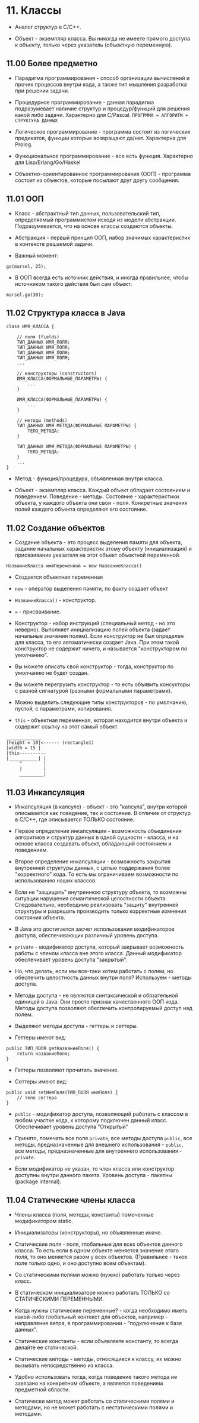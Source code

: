 # 11. Классы

* Аналог структур в C/C++.

* Объект - экземпляр класса. Вы никогда не имеете прямого доступа к объекту, только через указатель (объектную переменную).

## 11.00 Более предметно

* Парадигма программирования - способ организации вычислений и прочих процессов внутри кода, а также тип мышления разработка при решении задачи.

* Процедурное программирование - данная парадигма подразумевает наличие структур и процедур/функций для решения какой либо задачи. Характерно для C/Pascal. `ПРОГРММА = АЛГОРИТМ + СТРУКТУРА ДАННЫХ`

* Логическое программирование - программа состоит из логических предикатов, функции которые возвращают да/нет. Характерна для Prolog.

* Функциональное программирование - все есть функция. Характерно для Lisp/Erlang/Go/Haskel

* Объектно-ориентированное программирование (ООП) - программа состоит из объектов, которые посылают друг другу сообщения.

## 11.01 ООП

* Класс - абстрактный тип данных, пользовательский тип, определяемый программистом исходя из модели абстракции. Подразумевается, что на основе классы создаются объекты.

* Абстракция - первый принцип ООП, набор значимых характеристик в контексте решаемой задачи.

* Важный момент:

```
go(marsel, 25);
```

* В ООП всегда есть источник действия, и иногда правильнее, чтобы источником такого действия был сам объект:

```
marsel.go(30);
```

## 11.02 Структура класса в Java

```
class ИМЯ_КЛАССА {

	// поля (fields)
	ТИП_ДАННЫХ ИМЯ_ПОЛЯ;
	ТИП_ДАННЫХ ИМЯ_ПОЛЯ;
	ТИП_ДАННЫХ ИМЯ_ПОЛЯ;
	ТИП_ДАННЫХ ИМЯ_ПОЛЯ;
	...

	// конструкторы (constructors)
	ИМЯ_КЛАССА(ФОРМАЛЬНЫЕ_ПАРАМЕТРЫ) {
		...
	}

	ИМЯ_КЛАССА(ФОРМАЛЬНЫЕ_ПАРАМЕТРЫ) {
		...
	}

	// методы (methods)
	ТИП_ДАННЫХ ИМЯ_МЕТОДА(ФОРМАЛЬНЫЕ ПАРАМЕТРЫ) {
		ТЕЛО_МЕТОДА;
	}

	ТИП_ДАННЫХ ИМЯ_МЕТОДА(ФОРМАЛЬНЫЕ ПАРАМЕТРЫ) {
		ТЕЛО_МЕТОДА;
	}
	...
}
```

* Метод - функция/процедура, объявленная внутри класса.

* Объект - экземпляр класса. Каждый объект обладает состоянием и поведением. Поведение - методы. Состояние - характеристики объекта, у каждого объекта они свои - поля. Конкретные значения полей каждого объекта определяют его состояние.

## 11.02 Создание объектов

* Создание объекта - это процесс выделения памяти для объекта, задание начальных характеристик этому объекту (инициализация) и присваивание указателя на этот объект объектной переменной.

```
НазваниеКласса имяПеременной = new НазваниеКласса()
```

* Создается объектная переменная 

* `new` - оператор выделения памяти, по факту создает объект

* `НазваниеКласса()` - конструктор.

* `=` - присваивание.

* Конструктор - набор инструкций (специальный метод - но это неверно). Выполняет инициализацию полей объекта (задает начальные значения полям). Если конструктор не был определен для класса, то его автоматически создает Java. При этом такой конструктор не содержит ничего, и называется "конструктором по умолчанию".

* Вы можете описать свой конструктор - тогда, конструктор по умолчанию не будет создан.

* Вы можете перегрузить конструктор - то есть объявить консукторы с разной сигнатурой (разными формальными параметрами).

* Можно выделить следующие типы конструкторов - по умолчанию, пустой, с параметрами, копирования.

* `this` - объектная переменная, которая находится внутри объекта и содержит ссылку на этот самый объект.

```
_____________
|height = 10|<------ (rectangle1)
|width = 15 |
|this----------
|___________| |
     ^        |
     |        |
     _________|
```

## 11.03 Инкапсуляция

* Инкапсуляция (в капсуле) - объект - это "капсула", внутри которой описывается как поведение, так и состояние. В отличие от структур в C/C++, где описывается ТОЛЬКО состояние. 

* Первое определение инкапсуляции - возможность объединения алгоритмов и структур данных в одной сущности - класса, и на основе класса создавать объект, обладающий состоянием и поведением.

* Второе определение инкапсуляции - возможность закрытия внутренней структуры данных, с целью поддержания более "корректного" кода. То есть мы ограничиваем возможности по использованию наших классов.

* Если не "защищать" внутреннюю структуру объекта, то возможны ситуации нарушения семантической целостности объекта. Следовательно, необходимо реализовать "защиту" внутренней структуры и разрешать производить только корректные измнения состояния объекта.

* В Java это достигается засчет использования модификаторов доступа, обеспечивающих различный уровень доступа.

* `private` - модификатор доступа, который закрывает возможность работы с членом класса вне этого класса. Данный модификатор обеспечивает уровень доступа "закрытый".

* Но, что делать, если мы все-таки хотим работать с полем, но обеспечить целостность данных внутри поля? Используем - методы доступа.

* Методы доступа - не являются синтаксической и обязательной единицей в Java. Они просто признак качественного ООП кода. Методы доступа позволяют обеспечить контролируемый доступ над полем.

* Выделяют методы доступа - геттеры и сеттеры.

* Геттеры имеют вид:

```
public ТИП_ПОЛЯ getНазваниеПоля() {
	return названиеПоля;
}
```

* Геттеры позволяют прочитать значение.

* Сеттеры имеют вид:

```
public void setИмяПоля(ТИП_ПОЛЯ имяПоля) {
	// тело сеттера
}
```

* `public` - модификатор доступа, позволяющий работать с классом в любом участке кода, к которому подключен данный класс. Обеспечивает уровень доступа "Открытый"

* Принято, помечать все поля `private`, все методы доступа `public`, все методы, предназначенные для внешнего использования - `public`, все методы, предназначенные для внутреннего использования - `private`.

* Если модификатор не указан, то член класса или конструктор доступны внутри данного пакета. Уровень доступа - пакетны (package internal).

## 11.04 Статические члены класса

* Члены класса (поля, методы, константы) помеченные модификатором static.

* Инициализаторы (конструкторы), но объявленные иначе.

* Статические поля - поля, глобальные для всех объектов данного класса. То есть если в одном объекте меняется значение этого поля, то оно меняется разом у всех объектов. (Правильнее - такое поле только одно, и оно доступно всем объектам).

* Со статическими полями можно (нужно) работать только через класс.

* В статическом инициализаторе можно работать ТОЛЬКО со СТАТИЧЕСКИМИ ПЕРЕМЕННЫМИ.

* Когда нужны статические переменные? - когда необходимо иметь какой-либо глобальный контекст для объектов, например - направление ветра, в программировании - "подключение к базе данных".

* Статические константы - если объявляете константу, то всегда делайте ее статической.

* Статические методы - методы, относящиеся к классу, их можно вызывать непосредственно из класса. 

* Удобно использовать тогда, когда поведение такого метода не завязано на конкретном объекте, а является поведением предметной области.

* Статически метод может работать со статическими полями и методами, но не может работать с нестатическими полями и методами.
